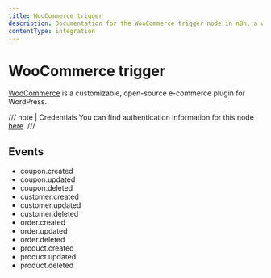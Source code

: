 ```yaml
---
title: WooCommerce trigger
description: Documentation for the WooCommerce trigger node in n8n, a workflow automation platform. Includes details of operations and configuration, and links to examples and credentials information.
contentType: integration
---
```


# WooCommerce trigger

[WooCommerce](https://woocommerce.com/) is a customizable, open-source e-commerce plugin for WordPress.

/// note | Credentials
You can find authentication information for this node [here](/integrations/builtin/credentials/woocommerce/).
///

## Events

- coupon.created
- coupon.updated
- coupon.deleted
- customer.created
- customer.updated
- customer.deleted
- order.created
- order.updated
- order.deleted
- product.created
- product.updated
- product.deleted



